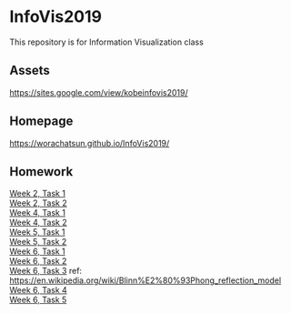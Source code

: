 # InfoVis2019

This repository is for Information Visualization class

## Assets

https://sites.google.com/view/kobeinfovis2019/

## Homepage

https://worachatsun.github.io/InfoVis2019/

## Homework

[Week 2, Task 1](https://worachatsun.github.io/InfoVis2019/W02/task1.html)  
 [Week 2, Task 2](https://worachatsun.github.io/InfoVis2019/W02/task2.html)  
 [Week 4, Task 1](https://worachatsun.github.io/InfoVis2019/W04/task1/w04_ex01.html)  
 [Week 4, Task 2](https://worachatsun.github.io/InfoVis2019/W04/task2/w04_ex02.html)  
 [Week 5, Task 1](https://worachatsun.github.io/InfoVis2019/W05/task1.html)  
 [Week 5, Task 2](https://worachatsun.github.io/InfoVis2019/W05/task2.html)  
 [Week 6, Task 1](https://worachatsun.github.io/InfoVis2019/W06/w06_ex01.html)  
 [Week 6, Task 2](https://worachatsun.github.io/InfoVis2019/W06/w06_ex02.html)  
 [Week 6, Task 3](https://worachatsun.github.io/InfoVis2019/W06/w06_ex03.html) ref: https://en.wikipedia.org/wiki/Blinn%E2%80%93Phong_reflection_model  
 [Week 6, Task 4](https://worachatsun.github.io/InfoVis2019/W06/w06_ex04.html)  
 [Week 6, Task 5](https://worachatsun.github.io/InfoVis2019/W06/w06_ex05.html)
